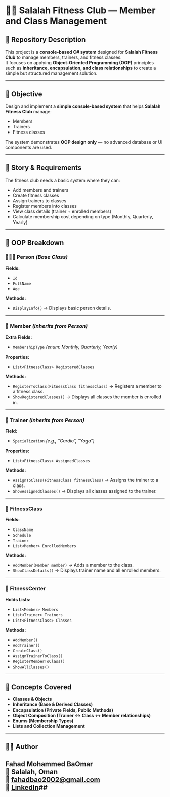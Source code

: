 # 🏋️‍♂️ Salalah Fitness Club — Member and Class Management

## 📘 Repository Description  
This project is a **console-based C# system** designed for **Salalah Fitness Club** to manage members, trainers, and fitness classes.  
It focuses on applying **Object-Oriented Programming (OOP)** principles such as **inheritance, encapsulation, and class relationships** to create a simple but structured management solution.  

---

## 🎯 Objective  
Design and implement a **simple console-based system** that helps **Salalah Fitness Club** manage:  
- Members  
- Trainers  
- Fitness classes  

The system demonstrates **OOP design only** — no advanced database or UI components are used.  

---

## 📖 Story & Requirements  
The fitness club needs a basic system where they can:

- Add members and trainers  
- Create fitness classes  
- Assign trainers to classes  
- Register members into classes  
- View class details (trainer + enrolled members)  
- Calculate membership cost depending on type (Monthly, Quarterly, Yearly)

---

## 🧩 OOP Breakdown  

### 🧑‍🤝‍🧑 Person *(Base Class)*  
**Fields:**  
- `Id`  
- `FullName`  
- `Age`  

**Methods:**  
- `DisplayInfo()` → Displays basic person details.  

---

### 💪 Member *(Inherits from Person)*  
**Extra Fields:**  
- `MembershipType` *(enum: Monthly, Quarterly, Yearly)*  

**Properties:**  
- `List<FitnessClass> RegisteredClasses`  

**Methods:**  
- `RegisterToClass(FitnessClass fitnessClass)` → Registers a member to a fitness class.  
- `ShowRegisteredClasses()` → Displays all classes the member is enrolled in.  

---

### 🧘 Trainer *(Inherits from Person)*  
**Field:**  
- `Specialization` *(e.g., “Cardio”, “Yoga”)*  

**Properties:**  
- `List<FitnessClass> AssignedClasses`  

**Methods:**  
- `AssignToClass(FitnessClass fitnessClass)` → Assigns the trainer to a class.  
- `ShowAssignedClasses()` → Displays all classes assigned to the trainer.  

---

### 🏃 FitnessClass  
**Fields:**  
- `ClassName`  
- `Schedule`  
- `Trainer`  
- `List<Member> EnrolledMembers`  

**Methods:**  
- `AddMember(Member member)` → Adds a member to the class.  
- `ShowClassDetails()` → Displays trainer name and all enrolled members.  

---

### 🏢 FitnessCenter  
**Holds Lists:**  
- `List<Member> Members`  
- `List<Trainer> Trainers`  
- `List<FitnessClass> Classes`  

**Methods:**  
- `AddMember()`  
- `AddTrainer()`  
- `CreateClass()`  
- `AssignTrainerToClass()`  
- `RegisterMemberToClass()`  
- `ShowAllClasses()`  

---

## 🧠 Concepts Covered  
- **Classes & Objects**  
- **Inheritance (Base & Derived Classes)**  
- **Encapsulation (Private Fields, Public Methods)**  
- **Object Composition (Trainer ↔ Class ↔ Member relationships)**  
- **Enums (Membership Types)**  
- **Lists and Collection Management**  

---

## 🧑‍💻 Author
**Fahad Mohammed BaOmar**  
📍 Salalah, Oman  
📧 [fahadbao2002@gmail.com](mailto:fahadbao2002@gmail.com)  
🔗 [LinkedIn](https://www.linkedin.com/in/fahad-baomar-b1a285213)##
---
